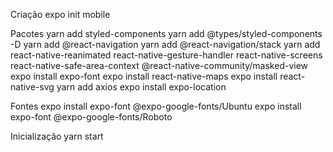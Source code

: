 Criação
expo init mobile

Pacotes
yarn add styled-components
yarn add @types/styled-components -D
yarn add @react-navigation
yarn add @react-navigation/stack
yarn add react-native-reanimated react-native-gesture-handler react-native-screens react-native-safe-area-context @react-native-community/masked-view
expo install expo-font
expo install react-native-maps
expo install react-native-svg
yarn add axios
expo install expo-location

Fontes
expo install expo-font @expo-google-fonts/Ubuntu
expo install expo-font @expo-google-fonts/Roboto

Inicialização
yarn start
